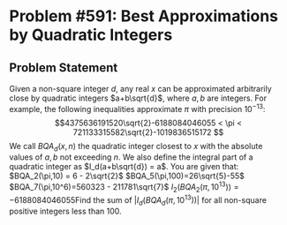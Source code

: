 # Problem #591: Best Approximations by Quadratic Integers 

## Problem Statement 

Given a non-square integer $d$, any real $x$ can be approximated arbitrarily close by quadratic integers $a+b\sqrt{d}$, where $a,b$ are integers. For example, the following inequalities approximate $\pi$ with precision $10^{-13}$:
$$4375636191520\sqrt{2}-6188084046055 < \pi < 721133315582\sqrt{2}-1019836515172 $$ 
We call $BQA_d(x,n)$ the quadratic integer closest to $x$ with the absolute values of $a,b$ not exceeding $n$. We also define the integral part of a quadratic integer as $I_d(a+b\sqrt{d}) = a$.
You are given that:
$BQA_2(\pi,10) = 6 - 2\sqrt{2}$
$BQA_5(\pi,100)=26\sqrt{5}-55$
$BQA_7(\pi,10^6)=560323 - 211781\sqrt{7}$
$I_2(BQA_2(\pi,10^{13}))=-6188084046055$Find the sum of $|I_d(BQA_d(\pi,10^{13}))|$ for all  non-square positive integers less than 100.
